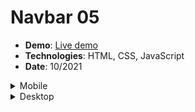 <h1>Navbar 05</h1>
<ul>
  <li><strong>Demo</strong>: <a href="https://khalilagazal.github.io/playground/_components/navs/nav-05/" target="_blank">Live demo</a></li>
  <li><strong>Technologies</strong>: HTML, CSS, JavaScript</li>
  <li><strong>Date</strong>: 10/2021</li>
</ul>  
<details>
  <summary>Mobile</summary>
  <img src="https://github.com/khalilagazal/playground/blob/main/_components/navs/screenshots/nav-05-mobile.jpg" alt="Webpage screenshot">
</details>
<details>
  <summary>Desktop</summary>
  <img src="https://github.com/khalilagazal/playground/blob/main/_components/navs/screenshots/nav-05-desktop.jpg" alt="Webpage screenshot">
</details>

